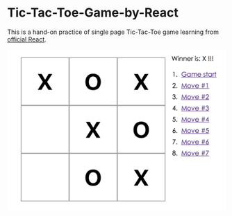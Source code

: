 # Tic-Tac-Toe-Game-by-React

  This is a hand-on practice of single page Tic-Tac-Toe game learning from [official React](https://github.com/facebook/react/wiki/Sites-Using-React).
  
  ![alt tag](https://github.com/XinYao1992/Tic-Tac-Toe-Game-by-React/blob/master/ttt_screencut.png)
